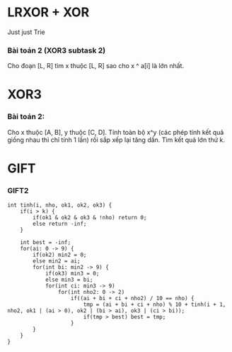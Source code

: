 # LRXOR + XOR
Just just Trie

### Bài toán 2 (XOR3 subtask 2)
Cho đoạn [L, R] tìm x thuộc [L, R] sao cho x ^ a[i] là lớn nhất.

# XOR3

### Bài toán 2:
Cho x thuộc [A, B], y thuộc [C, D]. Tính toàn bộ x^y (các phép tính kết quả giống nhau thì chỉ tính 1 lần) rồi sắp xếp lại tăng dần. Tìm kết quả lớn thứ k.

# GIFT

### GIFT2
```
int tinh(i, nho, ok1, ok2, ok3) {
	if(i > k) {
		if(ok1 & ok2 & ok3 & !nho) return 0;
		else return -inf;
	}
	
	int best = -inf;
	for(ai: 0 -> 9) {
		if(ok2) min2 = 0;
		else min2 = ai;
		for(int bi: min2 -> 9) {
			if(ok3) min3 = 0;
			else min3 = bi;
			for(int ci: min3 -> 9)
				for(int nho2: 0 -> 2)
					if((ai + bi + ci + nho2) / 10 == nho) {
						tmp = (ai + bi + ci + nho) % 10 + tinh(i + 1, nho2, ok1 | (ai > 0), ok2 | (bi > ai), ok3 | (ci > bi));
						if(tmp > best) best = tmp;
					}
		}
	}
}
```
<!--stackedit_data:
eyJoaXN0b3J5IjpbMjI0Mzc0Nzk3LDEyMDgwNDgyOCw4MTY1Mz
c2MDUsLTM0MTM2NjQ4MywtNTMxMzY1NjgzLDE3MTc1NDAwOTMs
MzU4MjM3MTk3LC0xNDI4MjQ2NjQwLDExMzQ4NTQxOTgsMTYzMD
M0NzcxNCwxMzk3OTcyODA0LDExOTUxMzQwMTEsMTkxNzcwMzE4
MF19
-->